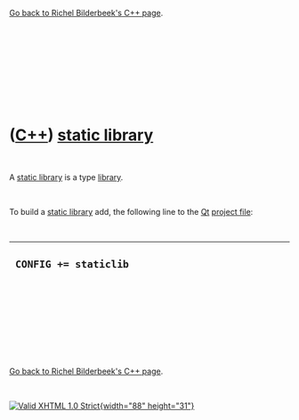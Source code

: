 

[Go back to Richel Bilderbeek's C++ page](Cpp.htm).

 

 

 

 

 

([C++](Cpp.htm)) [static library](CppStaticLibrary.htm)
=======================================================

 

A [static library](CppStaticLibrary.htm) is a type
[library](CppLibrary.htm).

 

To build a [static library](CppStaticLibrary.htm) add, the following
line to the [Qt](CppQt.htm) [project file](CppProjectFile.htm):

 

  ------------------------
  ` CONFIG += staticlib`
  ------------------------

 

 

 

 

 

[Go back to Richel Bilderbeek's C++ page](Cpp.htm).



 

[![Valid XHTML 1.0 Strict](valid-xhtml10.png){width="88"
height="31"}](http://validator.w3.org/check?uri=referer)
